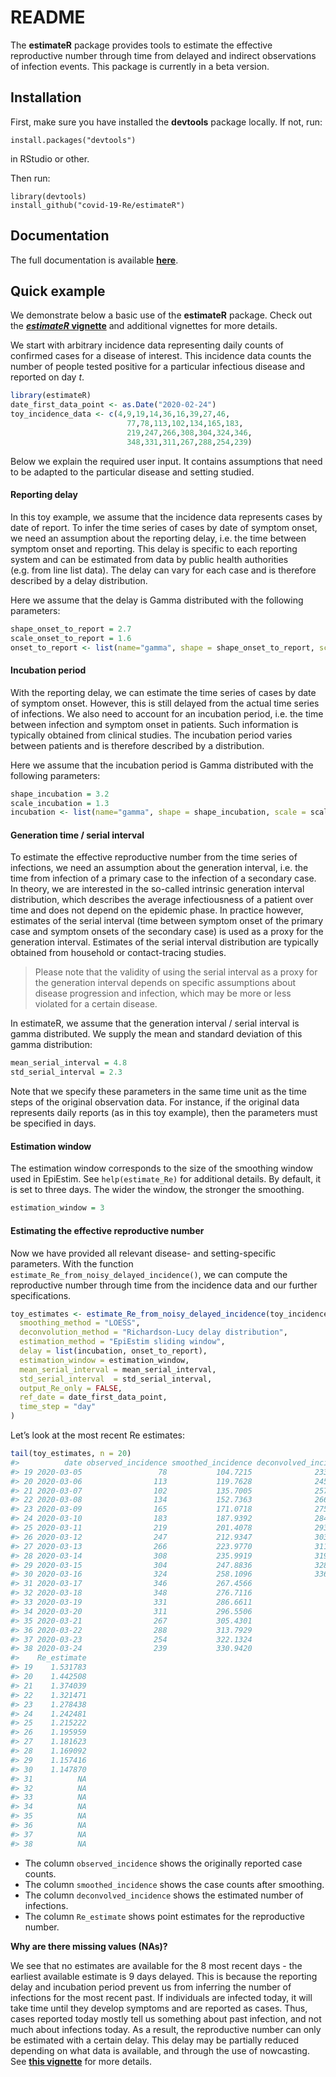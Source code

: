 README
================

The **estimateR** package provides tools to estimate the effective
reproductive number through time from delayed and indirect observations
of infection events. This package is currently in a beta version.

## Installation

First, make sure you have installed the **devtools** package locally. If
not, run:

    install.packages("devtools")

in RStudio or other.

Then run:

    library(devtools)
    install_github("covid-19-Re/estimateR")

## Documentation

The full documentation is available
**[here](https://covid-19-re.github.io/estimateR/)**.

## Quick example

We demonstrate below a basic use of the **estimateR** package. Check out
the **[*estimateR*
vignette](https://covid-19-re.github.io/estimateR/articles/estimateR.html)**
and additional vignettes for more details.

We start with arbitrary incidence data representing daily counts of
confirmed cases for a disease of interest. This incidence data counts
the number of people tested positive for a particular infectious disease
and reported on day *t*.

``` r
library(estimateR)
date_first_data_point <- as.Date("2020-02-24")
toy_incidence_data <- c(4,9,19,14,36,16,39,27,46,
                          77,78,113,102,134,165,183,
                          219,247,266,308,304,324,346,
                          348,331,311,267,288,254,239)
```

Below we explain the required user input. It contains assumptions that
need to be adapted to the particular disease and setting studied.

#### Reporting delay

In this toy example, we assume that the incidence data represents cases
by date of report. To infer the time series of cases by date of symptom
onset, we need an assumption about the reporting delay, i.e. the time
between symptom onset and reporting. This delay is specific to each
reporting system and can be estimated from data by public health
authorities (e.g. from line list data). The delay can vary for each case
and is therefore described by a delay distribution.

Here we assume that the delay is Gamma distributed with the following
parameters:

``` r
shape_onset_to_report = 2.7
scale_onset_to_report = 1.6
onset_to_report <- list(name="gamma", shape = shape_onset_to_report, scale = scale_onset_to_report)
```

#### Incubation period

With the reporting delay, we can estimate the time series of cases by
date of symptom onset. However, this is still delayed from the actual
time series of infections. We also need to account for an incubation
period, i.e. the time between infection and symptom onset in patients.
Such information is typically obtained from clinical studies. The
incubation period varies between patients and is therefore described by
a distribution.

Here we assume that the incubation period is Gamma distributed with the
following parameters:

``` r
shape_incubation = 3.2 
scale_incubation = 1.3
incubation <- list(name="gamma", shape = shape_incubation, scale = scale_incubation)
```

#### Generation time / serial interval

To estimate the effective reproductive number from the time series of
infections, we need an assumption about the generation interval,
i.e. the time from infection of a primary case to the infection of a
secondary case. In theory, we are interested in the so-called intrinsic
generation interval distribution, which describes the average
infectiousness of a patient over time and does not depend on the
epidemic phase. In practice however, estimates of the serial interval
(time between symptom onset of the primary case and symptom onsets of
the secondary case) is used as a proxy for the generation interval.
Estimates of the serial interval distribution are typically obtained
from household or contact-tracing studies.

> Please note that the validity of using the serial interval as a proxy
> for the generation interval depends on specific assumptions about
> disease progression and infection, which may be more or less violated
> for a certain disease.

In estimateR, we assume that the generation interval / serial interval
is gamma distributed. We supply the mean and standard deviation of this
gamma distribution:

``` r
mean_serial_interval = 4.8
std_serial_interval = 2.3
```

Note that we specify these parameters in the same time unit as the time
steps of the original observation data. For instance, if the original
data represents daily reports (as in this toy example), then the
parameters must be specified in days.

#### Estimation window

The estimation window corresponds to the size of the smoothing window
used in EpiEstim. See `help(estimate_Re)` for additional details. By default,
it is set to three days. The wider the window, the stronger the
smoothing.

``` r
estimation_window = 3
```

#### Estimating the effective reproductive number

Now we have provided all relevant disease- and setting-specific
parameters. With the function
`estimate_Re_from_noisy_delayed_incidence()`, we can compute the
reproductive number through time from the incidence data and our further
specifications.

``` r
toy_estimates <- estimate_Re_from_noisy_delayed_incidence(toy_incidence_data,
  smoothing_method = "LOESS",
  deconvolution_method = "Richardson-Lucy delay distribution",
  estimation_method = "EpiEstim sliding window",
  delay = list(incubation, onset_to_report),
  estimation_window = estimation_window,
  mean_serial_interval = mean_serial_interval,
  std_serial_interval  = std_serial_interval,
  output_Re_only = FALSE,
  ref_date = date_first_data_point,
  time_step = "day"
)
```

Let’s look at the most recent Re estimates:

``` r
tail(toy_estimates, n = 20)
#>          date observed_incidence smoothed_incidence deconvolved_incidence
#> 19 2020-03-05                 78           104.7215              233.9893
#> 20 2020-03-06                113           119.7628              245.8158
#> 21 2020-03-07                102           135.7005              257.2442
#> 22 2020-03-08                134           152.7363              266.8594
#> 23 2020-03-09                165           171.0718              275.6173
#> 24 2020-03-10                183           187.9392              284.3650
#> 25 2020-03-11                219           201.4078              293.8851
#> 26 2020-03-12                247           212.9347              303.3842
#> 27 2020-03-13                266           223.9770              311.9033
#> 28 2020-03-14                308           235.9919              319.9628
#> 29 2020-03-15                304           247.8836              328.0520
#> 30 2020-03-16                324           258.1096              336.6381
#> 31 2020-03-17                346           267.4566                    NA
#> 32 2020-03-18                348           276.7116                    NA
#> 33 2020-03-19                331           286.6611                    NA
#> 34 2020-03-20                311           296.5506                    NA
#> 35 2020-03-21                267           305.4301                    NA
#> 36 2020-03-22                288           313.7929                    NA
#> 37 2020-03-23                254           322.1324                    NA
#> 38 2020-03-24                239           330.9420                    NA
#>    Re_estimate
#> 19    1.531783
#> 20    1.442508
#> 21    1.374039
#> 22    1.321471
#> 23    1.278438
#> 24    1.242481
#> 25    1.215222
#> 26    1.195959
#> 27    1.181623
#> 28    1.169092
#> 29    1.157416
#> 30    1.147870
#> 31          NA
#> 32          NA
#> 33          NA
#> 34          NA
#> 35          NA
#> 36          NA
#> 37          NA
#> 38          NA
```

- The column `observed_incidence` shows the originally reported case
  counts.
- The column `smoothed_incidence` shows the case counts after smoothing.
- The column `deconvolved_incidence` shows the estimated number of
  infections.
- The column `Re_estimate` shows point estimates for the reproductive
  number.

**Why are there missing values (NAs)?**

We see that no estimates are available for the 8 most recent days - the
earliest available estimate is 9 days delayed. This is because the
reporting delay and incubation period prevent us from inferring the
number of infections for the most recent past. If individuals are
infected today, it will take time until they develop symptoms and are
reported as cases. Thus, cases reported today mostly tell us something
about past infection, and not much about infections today. As a result,
the reproductive number can only be estimated with a certain delay. This
delay may be partially reduced depending on what data is available, and
through the use of nowcasting. See **[this
vignette](https://covid-19-re.github.io/estimateR/articles/comparison_levels_input_details.html)**
for more details.
